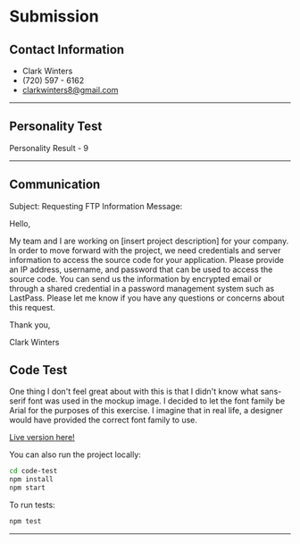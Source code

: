 # Submission

## Contact Information

- Clark Winters
- (720) 597 - 6162
- clarkwinters8@gmail.com

---

## Personality Test

Personality Result - 9

---

## Communication

Subject: Requesting FTP Information
Message:

Hello,

My team and I are working on [insert project description] for your company. In order to move forward with the project, we need credentials and server information to access the source code for your application. Please provide an IP address, username, and password that can be used to access the source code. You can send us the information by encrypted email or through a shared credential in a password management system such as LastPass. Please let me know if you have any questions or concerns about this request.

Thank you,

Clark Winters

## Code Test

One thing I don't feel great about with this is that I didn't know what sans-serif font was used in the mockup image. I decided to let the font family be Arial for the purposes of this exercise. I imagine that in real life, a designer would have provided the correct font family to use.

[Live version here!](https://cwinters-mwi-benchmark.netlify.app/)

You can also run the project locally:

```sh
cd code-test
npm install
npm start
```

To run tests:

```sh
npm test
```

---
